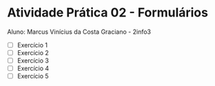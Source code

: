 # Atividade Prática 02 - Formulários
Aluno: Marcus Vinícius da Costa Graciano - 2info3

- [ ] Exercício 1
- [ ] Exercício 2
- [ ] Exercício 3
- [ ] Exercício 4
- [ ] Exercício 5
